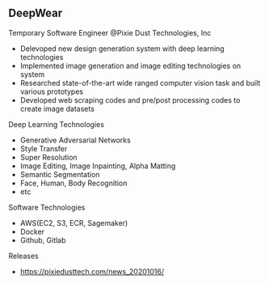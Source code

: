## DeepWear
Temporary Software Engineer @Pixie Dust Technologies, Inc
- Delevoped new design generation system with deep learning technologies
- Implemented image generation and image editing technologies on system
- Researched state-of-the-art wide ranged computer vision task and built various prototypes
- Developed web scraping codes and pre/post processing codes to create image datasets

Deep Learning Technologies
- Generative Adversarial Networks
- Style Transfer
- Super Resolution
- Image Editing, Image Inpainting, Alpha Matting
- Semantic Segmentation
- Face, Human, Body Recognition
- etc

Software Technologies
- AWS(EC2, S3, ECR, Sagemaker)
- Docker
- Github, Gitlab

Releases
- https://pixiedusttech.com/news_20201016/
